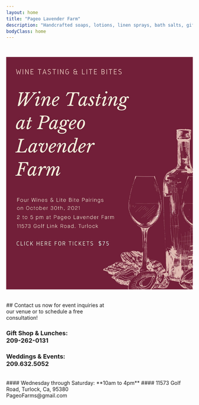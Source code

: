 ```yaml
---
layout: home
title: "Pageo Lavender Farm"
description: "Handcrafted soaps, lotions, linen sprays, bath salts, gift boxes, baskets and other unique items."
bodyClass: home
---
```

<br>

[![Wine Tasting & Lite Bites](assets/img/wine-tasting-2021-2.jpg)](https://pageo.typeform.com/to/kqzgeSyv)

<br> 
## Contact us now for event inquiries at<br>our venue or to schedule a free<br>consultation!
    
### Gift Shop & Lunches:<br>209-262-0131

### Weddings & Events:<br>209.632.5052

<br>
#### Wednesday through Saturday: **10am to 4pm**
#### 11573 Golf Road, Turlock, Ca, 95380<br>PageoFarms@gmail.com

## <br>
